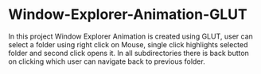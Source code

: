 # Window-Explorer-Animation-GLUT
In this project Window Explorer Animation is created using GLUT, user can select a folder using right click on Mouse, single click highlights selected folder and second 
click opens it. In all subdirectories there is back button on clicking which user can navigate back to previous folder.
